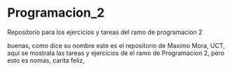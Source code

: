 # Programacion_2
Repositorio para los ejercicios  y tareas del ramo de programacion 2



buenas, como dice su nombre este es el repositorio de Maximo Mora, UCT, aqui se mostrala las tareas y ejercicios de el ramo de Programacion 2, pero esto es nomas, carita feliz, 
